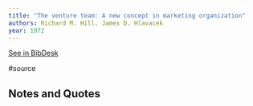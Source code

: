 ```yaml
---
title: "The venture team: A new concept in marketing organization"
authors: Richard M. Hill, James D. Hlavacek
year: 1972
---
```

[See in BibDesk](x-bdsk://Hill-1972aa)

#source

## Notes and Quotes


